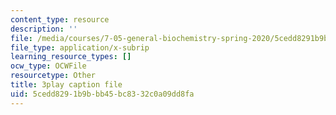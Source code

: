 ```yaml
---
content_type: resource
description: ''
file: /media/courses/7-05-general-biochemistry-spring-2020/5cedd8291b9bbb45bc8332c0a09dd8fa_xxydY73V9bQ.srt
file_type: application/x-subrip
learning_resource_types: []
ocw_type: OCWFile
resourcetype: Other
title: 3play caption file
uid: 5cedd829-1b9b-bb45-bc83-32c0a09dd8fa
---
```


